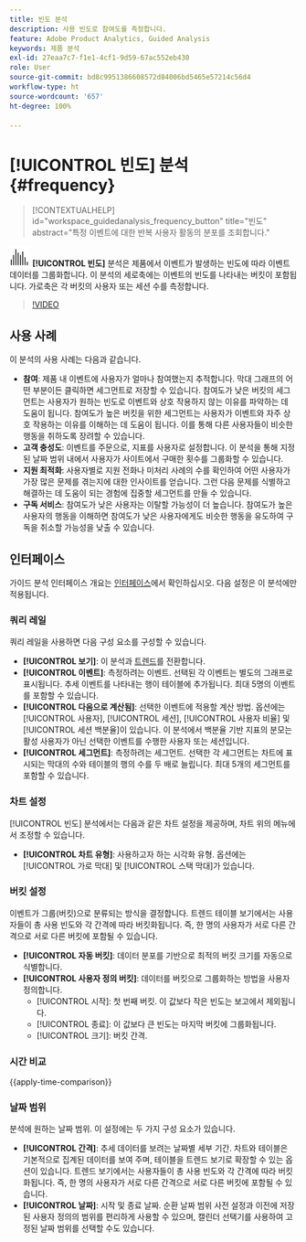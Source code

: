 ```yaml
---
title: 빈도 분석
description: 사용 빈도로 참여도를 측정합니다.
feature: Adobe Product Analytics, Guided Analysis
keywords: 제품 분석
exl-id: 27eaa7c7-f1e1-4cf1-9d59-67ac552eb430
role: User
source-git-commit: bd8c9951386608572d84006bd5465e57214c56d4
workflow-type: ht
source-wordcount: '657'
ht-degree: 100%

---
```


# [!UICONTROL 빈도] 분석 {#frequency}

<!-- markdownlint-disable MD034 -->

>[!CONTEXTUALHELP]
>id="workspace_guidedanalysis_frequency_button"
>title="빈도"
>abstract="특정 이벤트에 대한 반복 사용자 활동의 분포를 조회합니다."

<!-- markdownlint-enable MD034 -->

![빈도](/help/assets/icons/Histogram.svg) **[!UICONTROL 빈도]** 분석은 제품에서 이벤트가 발생하는 빈도에 따라 이벤트 데이터를 그룹화합니다. 이 분석의 세로축에는 이벤트의 빈도를 나타내는 버킷이 포함됩니다. 가로축은 각 버킷의 사용자 또는 세션 수를 측정합니다.

>[!VIDEO](https://video.tv.adobe.com/v/3428089/?quality=12&learn=on)

## 사용 사례

이 분석의 사용 사례는 다음과 같습니다.

* **참여**: 제품 내 이벤트에 사용자가 얼마나 참여했는지 추적합니다. 막대 그래프의 어떤 부분이든 클릭하면 세그먼트로 저장할 수 있습니다. 참여도가 낮은 버킷의 세그먼트는 사용자가 원하는 빈도로 이벤트와 상호 작용하지 않는 이유를 파악하는 데 도움이 됩니다. 참여도가 높은 버킷을 위한 세그먼트는 사용자가 이벤트와 자주 상호 작용하는 이유를 이해하는 데 도움이 됩니다. 이를 통해 다른 사용자들이 비슷한 행동을 취하도록 장려할 수 있습니다.
* **고객 충성도**: 이벤트를 주문으로, 지표를 사용자로 설정합니다. 이 분석을 통해 지정된 날짜 범위 내에서 사용자가 사이트에서 구매한 횟수를 그룹화할 수 있습니다.
* **지원 최적화**: 사용자별로 지원 전화나 미처리 사례의 수를 확인하여 어떤 사용자가 가장 많은 문제를 겪는지에 대한 인사이트를 얻습니다. 그런 다음 문제를 식별하고 해결하는 데 도움이 되는 경험에 집중할 세그먼트를 만들 수 있습니다.
* **구독 서비스**: 참여도가 낮은 사용자는 이탈할 가능성이 더 높습니다. 참여도가 높은 사용자의 행동을 이해하면 참여도가 낮은 사용자에게도 비슷한 행동을 유도하여 구독을 취소할 가능성을 낮출 수 있습니다.

## 인터페이스

가이드 분석 인터페이스 개요는 [인터페이스](../overview.md#interface)에서 확인하십시오. 다음 설정은 이 분석에만 적용됩니다.

### 쿼리 레일

쿼리 레일을 사용하면 다음 구성 요소를 구성할 수 있습니다.

* **[!UICONTROL 보기]**: 이 분석과 [트렌드](trends.md)를 전환합니다.
* **[!UICONTROL 이벤트]**: 측정하려는 이벤트. 선택된 각 이벤트는 별도의 그래프로 표시됩니다. 추세 이벤트를 나타내는 행이 테이블에 추가됩니다. 최대 5명의 이벤트를 포함할 수 있습니다.
* **[!UICONTROL 다음으로 계산됨]**: 선택한 이벤트에 적용할 계산 방법. 옵션에는 [!UICONTROL 사용자], [!UICONTROL 세션], [!UICONTROL 사용자 비율] 및 [!UICONTROL 세션 백분율]이 있습니다. 이 분석에서 백분율 기반 지표의 분모는 활성 사용자가 아닌 선택한 이벤트를 수행한 사용자 또는 세션입니다.
* **[!UICONTROL 세그먼트]**: 측정하려는 세그먼트. 선택한 각 세그먼트는 차트에 표시되는 막대의 수와 테이블의 행의 수를 두 배로 늘립니다. 최대 5개의 세그먼트를 포함할 수 있습니다.

### 차트 설정

[!UICONTROL 빈도] 분석에서는 다음과 같은 차트 설정을 제공하며, 차트 위의 메뉴에서 조정할 수 있습니다.

* **[!UICONTROL 차트 유형]**: 사용하고자 하는 시각화 유형. 옵션에는[!UICONTROL 가로 막대] 및 [!UICONTROL 스택 막대]가 있습니다.

### 버킷 설정

이벤트가 그룹(버킷)으로 분류되는 방식을 결정합니다. 트렌드 테이블 보기에서는 사용자들이 총 사용 빈도와 각 간격에 따라 버킷화됩니다. 즉, 한 명의 사용자가 서로 다른 간격으로 서로 다른 버킷에 포함될 수 있습니다.

* **[!UICONTROL 자동 버킷]**: 데이터 분포를 기반으로 최적의 버킷 크기를 자동으로 식별합니다.
* **[!UICONTROL 사용자 정의 버킷]**: 데이터를 버킷으로 그룹화하는 방법을 사용자 정의합니다.
   * [!UICONTROL 시작]: 첫 번째 버킷. 이 값보다 작은 빈도는 보고에서 제외됩니다.
   * [!UICONTROL 종료]: 이 값보다 큰 빈도는 마지막 버킷에 그룹화됩니다.
   * [!UICONTROL 크기]: 버킷 간격.

### 시간 비교

{{apply-time-comparison}}

### 날짜 범위

분석에 원하는 날짜 범위. 이 설정에는 두 가지 구성 요소가 있습니다.

* **[!UICONTROL 간격]**: 추세 데이터를 보려는 날짜별 세부 기간. 차트와 테이블은 기본적으로 집계된 데이터를 보여 주며, 테이블을 트렌드 보기로 확장할 수 있는 옵션이 있습니다. 트렌드 보기에서는 사용자들이 총 사용 빈도와 각 간격에 따라 버킷화됩니다. 즉, 한 명의 사용자가 서로 다른 간격으로 서로 다른 버킷에 포함될 수 있습니다.
* **[!UICONTROL 날짜]**: 시작 및 종료 날짜. 순환 날짜 범위 사전 설정과 이전에 저장된 사용자 정의의 범위를 편리하게 사용할 수 있으며, 캘린더 선택기를 사용하여 고정된 날짜 범위를 선택할 수도 있습니다.


<!--
## Example

See below foran example of the analysis.

![Frequency](../assets/frequency.png)

-->
